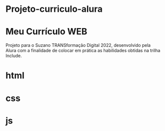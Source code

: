 # Projeto-curriculo-alura

# Meu Currículo WEB

<p> Projeto para o Suzano TRANSformação Digital 2022, desenvolvido pela Alura com a finalidade de colocar em prática as habilidades obtidas na trilha Include. </p>

# html
# css
# js
